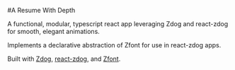 #A Resume With Depth



A functional, modular, typescript react app leveraging Zdog and react-zdog for smooth, elegant animations.

Implements a declarative abstraction of Zfont for use in react-zdog apps.


Built with [Zdog](https://zzz.dog/), [react-zdog](https://github.com/drcmda/react-zdog), and [Zfont](https://jaames.github.io/zfont/).